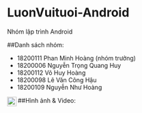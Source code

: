 # LuonVuituoi-Android
Nhóm lập trình Android

##Danh sách nhóm:
* 18200111	Phan Minh Hoàng	(nhóm trưởng)
* 18200006	Nguyễn Trọng Quang Huy	
* 18200112	Võ Huy Hoàng
* 18200098	Lê Văn Công Hậu	
* 18200109	Nguyễn Như Hoàng

##Hình ảnh & Video: [<img align="left" alt="codeSTACKr | LinkedIn" width="22px" src="https://cdn.jsdelivr.net/npm/simple-icons@v3/icons/googledrive.svg" />][googledrive]

[googledrive]: https://drive.google.com/drive/folders/1KZ1A-3sHjmB9UPNITjrQ6arGQa40Ml-S
